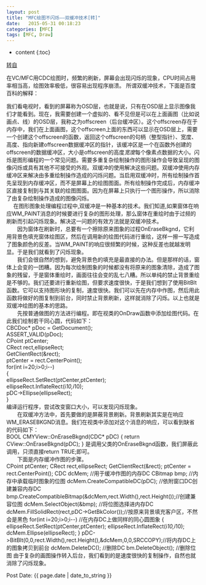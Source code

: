 ```yaml
---
layout: post
title: "MFC绘图不闪烁——双缓冲技术[转]"
date:   2015-05-31 00:18:23 
categories: [MFC]
tags: [MFC, Draw]
---
```


* content
{:toc}

[转自](http://blog.163.com/fk1007@126/blog/static/3003673920092189224923/)

在VC/MFC用CDC绘图时，频繁的刷新，屏幕会出现闪烁的现象，CPU时间占用率相当高，绘图效率极低，很容易出现程序崩溃。
所谓双缓冲技术，下面是百度百科的解释：

我们看电视时，看到的屏幕称为OSD层，也就是说，只有在OSD层上显示图像我们才能看到。现在，我需要创建一个虚拟的、看不见但是可以在上面画图（比如说画点、线）的OSD层，我称之为offscreen（后台缓冲区）。这个offscreen存在于内存中，我们在上面画图，这个offscreen上面的东西可以显示在OSD层上，需要一个创建这个offscreen的函数，返回这个offscreen的句柄（整型指针）、宽度、高度、指向新建offscreen数据缓冲区的指针，该缓冲区是一个在函数外创建的offscreen的数据缓冲区，大小是offscreen的高度*宽度*每个像素点数据的大小。闪烁是图形编程的一个常见问题。需要多重复杂绘制操作的图形操作会导致呈现的图像闪烁或具有其他不可接受的外观。双缓冲的使用解决这些问题。双缓冲使用内存缓冲区来解决由多重绘制操作造成的闪烁问题。当启用双缓冲时，所有绘制操作首先呈现到内存缓冲区，而不是屏幕上的绘图图面。所有绘制操作完成后，内存缓冲区直接复制到与其关联的绘图图面。因为在屏幕上只执行一个图形操作，所以消除了由复杂绘制操作造成的图像闪烁。    
　 在图形图象处理编程过程中,双缓冲是一种基本的技术。我们知道,如果窗体在响应WM_PAINT消息的时候要进行复杂的图形处理，那么窗体在重绘时由于过频的刷新而引起闪烁现象。解决这一问题的有效方法就是双缓冲技术。    
　　因为窗体在刷新时，总要有一个擦除原来图象的过程OnEraseBkgnd，它利用背景色填充窗体绘图区，然后在调用新的绘图代码进行重绘，这样一擦一写造成了图象颜色的反差。当WM_PAINT的响应很频繁的时候，这种反差也就越发明显。于是我们就看到了闪烁现象。    
　　我们会很自然的想到，避免背景色的填充是最直接的办法。但是那样的话，窗体上会变的一团糟。因为每次绘制图象的时候都没有将原来的图象清除，造成了图象的残留，于是窗体重绘时，画面往往会变的乱七八糟。所以单纯的禁止背景重绘是不够的。我们还要进行重新绘图，但要求速度很快，于是我们想到了使用BitBlt函数。它可以支持图形块的复制，速度很快。我们可以先在内存中作图，然后用此函数将做好的图复制到前台，同时禁止背景刷新，这样就消除了闪烁。以上也就是双缓冲绘图的基本的思路。    
　　先按普通做图的方法进行编程。即在视类的OnDraw函数中添加绘图代码。在此我们绘制若干同心圆，代码如下：    
	CBCDoc* pDoc = GetDocument();  
	ASSERT_VALID(pDoc);  
	CPoint ptCenter;  
	CRect rect,ellipseRect;  
	GetClientRect(&amp;rect);  
	ptCenter = rect.CenterPoint();  
	for(int i=20;i&gt;0;i--)  
	{  
		ellipseRect.SetRect(ptCenter,ptCenter);  
		ellipseRect.InflateRect(i*10,i*10);  
		pDC-&gt;Ellipse(ellipseRect);  
	}  
编译运行程序，尝试改变窗口大小，可以发现闪烁现象。  
　　在双缓冲方法中，首先要做的是屏蔽背景刷新。背景刷新其实是在响应WM_ERASEBKGND消息。我们在视类中添加对这个消息的响应，可以看到缺省的代码如下：  
	BOOL CMYView::OnEraseBkgnd(CDC* pDC)
	{
		return CView::OnEraseBkgnd(pDC);
	}
是调用父类的OnEraseBkgnd函数，我们屏蔽此调用，只须直接return TRUE;即可。  
　　下面是内存缓冲作图的步骤。  
	CPoint ptCenter;
	CRect rect,ellipseRect;
	GetClientRect(&amp;rect);
	ptCenter = rect.CenterPoint();
	CDC dcMem; //用于缓冲作图的内存DC
	CBitmap bmp; //内存中承载临时图象的位图
	dcMem.CreateCompatibleDC(pDC); //依附窗口DC创建兼容内存DC
	bmp.CreateCompatibleBitmap(&amp;dcMem,rect.Width(),rect.Height());//创建兼容位图
	dcMem.SelectObject(&amp;bmp); //将位图选择进内存DC
	dcMem.FillSolidRect(rect,pDC-&gt;GetBkColor());//按原来背景填充客户区，不然会是黑色
	for(int i=20;i&gt;0;i--) //在内存DC上做同样的同心圆图象
	{
		ellipseRect.SetRect(ptCenter,ptCenter);
		ellipseRect.InflateRect(i*10,i*10);
		dcMem.Ellipse(ellipseRect);
	}
	pDC-&gt;BitBlt(0,0,rect.Width(),rect.Height(),&amp;dcMem,0,0,SRCCOPY);//将内存DC上的图象拷贝到前台
	dcMem.DeleteDC(); //删除DC
	bm.DeleteObject(); //删除位图
由于复杂的画图操作转入后台，我们看到的是速度很快的复制操作，自然也就消除了闪烁现象。  

Post Date: {{ page.date | date_to_string }}